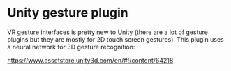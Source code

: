# Unity gesture plugin

VR gesture interfaces is pretty new to Unity (there are a lot of gesture plugins but they are mostly for 2D touch screen gestures). This plugin uses a neural network for 3D gesture recognition:

https://www.assetstore.unity3d.com/en/#!/content/64218